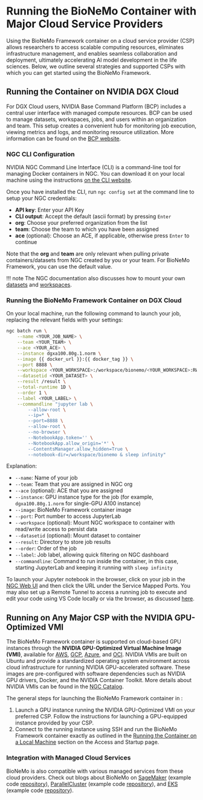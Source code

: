 # Running the BioNeMo Container with Major Cloud Service Providers

Using the BioNeMo Framework container on a cloud service provider (CSP) allows researchers to access scalable computing
resources, eliminates infrastructure management, and enables seamless collaboration and deployment, ultimately
accelerating AI model development in the life sciences. Below, we outline several strategies and supported CSPs with
which you can get started using the BioNeMo Framework.

## Running the Container on NVIDIA DGX Cloud

For DGX Cloud users, NVIDIA Base Command Platform (BCP) includes a central user interface with managed compute
resources. BCP can be used to manage datasets, workspaces, jobs, and users within an organization and team. This setup
creates a convenient hub for monitoring job execution, viewing metrics and logs, and monitoring resource utilization.
More information can be found on the [BCP website](https://docs.nvidia.com/base-command-platform/index.html).

### NGC CLI Configuration

NVIDIA NGC Command Line Interface (CLI) is a command-line tool for managing Docker containers in NGC. You can download
it on your local machine using the instructions [on the CLI website](https://org.ngc.nvidia.com/setup/installers/cli).

Once you have installed the CLI, run `ngc config set` at the command line to setup your NGC credentials:

* **API key**: Enter your API Key
* **CLI output**: Accept the default (ascii format) by pressing `Enter`
* **org**: Choose your preferred organization from the list
* **team**: Choose the team to which you have been assigned
* **ace** (optional): Choose an ACE, if applicable, otherwise press `Enter` to continue

Note that the **org** and **team** are only relevant when pulling private containers/datasets from NGC created by you or
your team. For BioNeMo Framework, you can use the default value.


!!! note
    The NGC documentation also discusses how to mount your own
    [datasets](https://docs.nvidia.com/base-command-platform/user-guide/latest/index.html#managing-datasets) and
    [workspaces](https://docs.nvidia.com/base-command-platform/user-guide/latest/index.html#managing-workspaces).

### Running the BioNeMo Framework Container on DGX Cloud

On your local machine, run the following command to launch your job, replacing the relevant fields with your settings:

```bash
ngc batch run \
    --name <YOUR_JOB_NAME> \
    --team <YOUR_TEAM> \
    --ace <YOUR_ACE> \
    --instance dgxa100.80g.1.norm \
    --image {{ docker_url }}:{{ docker_tag }} \
    --port 8888 \
    --workspace <YOUR_WORKSPACE>:/workspace/bionemo/<YOUR_WORKSPACE>:RW \
    --datasetid <YOUR_DATASET> \
    --result /result \
    --total-runtime 1D \
    --order 1 \
    --label <YOUR_LABEL> \
    --commandline "jupyter lab \
        --allow-root \
        --ip=* \
        --port=8888 \
        --allow-root \
        --no-browser \
        --NotebookApp.token='' \
        --NotebookApp.allow_origin='*' \
        --ContentsManager.allow_hidden=True \
        --notebook-dir=/workspace/bionemo & sleep infinity"
```

Explanation:

* `--name`: Name of your job
* `--team`: Team that you are assigned in NGC org
* `--ace` (optional): ACE that you are assigned
* `--instance`: GPU instance type for the job (for example, `dgxa100.80g.1.norm` for single-GPU A100 instance)
* `--image`: BioNeMo Framework container image
* `--port`: Port number to access JupyterLab
* `--workspace` (optional): Mount NGC workspace to container with read/write access to persist data
* `--datasetid` (optional): Mount dataset to container
* `--result`: Directory to store job results
* `--order`: Order of the job
* `--label`: Job label, allowing quick filtering on NGC dashboard
* `--commandline`: Command to run inside the container, in this case, starting JupyterLab and keeping it running with
    `sleep infinity`

To launch your Jupyter notebook in the browser, click on your job in the [NGC Web UI](https://bc.ngc.nvidia.com/jobs)
and then click the URL under the Service Mapped Ports. You may also set up a Remote Tunnel to access a running job to
execute and edit your code using VS Code locally or via the browser, as discussed
[here](https://docs.nvidia.com/base-command-platform/user-guide/latest/index.html#setting-up-and-accessing-visual-studio-code-via-remote-tunnel).

## Running on Any Major CSP with the NVIDIA GPU-Optimized VMI

The BioNeMo Framework container is supported on cloud-based GPU instances through the
**NVIDIA GPU-Optimized Virtual Machine Image (VMI)**, available for
[AWS](https://aws.amazon.com/marketplace/pp/prodview-7ikjtg3um26wq#pdp-pricing),
[GCP](https://console.cloud.google.com/marketplace/product/nvidia-ngc-public/nvidia-gpu-optimized-vmi),
[Azure](https://azuremarketplace.microsoft.com/en-us/marketplace/apps/nvidia.ngc_azure_17_11?tab=overview), and
[OCI](https://cloudmarketplace.oracle.com/marketplace/en_US/listing/165104541).
NVIDIA VMIs are built on Ubuntu and provide a standardized operating system environment across cloud infrastructure for
running NVIDIA GPU-accelerated software. These images are pre-configured with software dependencies such as NVIDIA GPU
drivers, Docker, and the NVIDIA Container Toolkit. More details about NVIDIA VMIs can be found in the
[NGC Catalog](https://catalog.ngc.nvidia.com/orgs/nvidia/collections/nvidia_vmi).

The general steps for launching the BioNeMo Framework container in :

1. Launch a GPU instance running the NVIDIA GPU-Optimized VMI on your preferred CSP. Follow the instructions for
    launching a GPU-equipped instance provided by your CSP.
2. Connect to the running instance using SSH and run the BioNeMo Framework container exactly as outlined in the
    [Running the Container on a Local Machine](./access-startup.md#running-the-container-on-a-local-machine) section on
    the Access and Startup page.

### Integration with Managed Cloud Services

BioNeMo is also compatible with various managed services from these cloud providers. Check out blogs about BioNeMo on
[SageMaker](https://aws.amazon.com/blogs/industries/find-the-next-blockbuster-with-nvidia-bionemo-framework-on-amazon-sagemaker/)
(example code [repository](https://github.com/aws-samples/amazon-sagemaker-with-nvidia-bionemo)),
[ParallelCluster](https://aws.amazon.com/blogs/hpc/protein-language-model-training-with-nvidia-bionemo-framework-on-aws-parallelcluster/)
(example code [repository](https://github.com/aws-samples/awsome-distributed-training/tree/main/3.test_cases/14.bionemo)),
and [EKS](https://aws.amazon.com/blogs/hpc/accelerate-drug-discovery-with-nvidia-bionemo-framework-on-amazon-eks/)
(example code [repository](https://github.com/awslabs/data-on-eks/tree/main/ai-ml/bionemo)).
